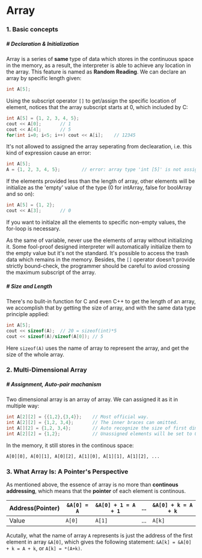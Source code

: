 # Array

### 1. Basic concepts

##### # Declaration & Initialization

Array is a series of **same** type of data which stores in the continuous space in the memory, as a result, the interpreter is able to achieve any location in the array. This feature is named as **Random Reading**. We can declare an array by specific length given:

```c++
int A[5];
```

Using the subscript operator `[]`  to get/assign the specific location of element, notices that the array subscript starts at 0, which included by C:

```c++
int A[5] = {1, 2, 3, 4, 5};
cout << A[0];		// 1
cout << A[4];		// 5
for(int i=0; i<5; i++) cout << A[i];	// 12345
```

It's not allowed to assigned the array seperating from declearation, i.e. this kind of expression cause an error:

```c++
int A[5];
A = {1, 2, 3, 4, 5};		// error: array type 'int [5]' is not assignable
```

If the elements provided less than the length of array, other elements will be initialize as the 'empty' value of the type (0 for intArray, false for boolArray and so on):

```c++
int A[5] = {1, 2};
cout << A[3];		// 0 
```

If you want to initialze all the elements to specific non-empty values, the for-loop is necessary.

As the same of variable, never use the elements of array without initializing it. Some fool-proof designed interpreter will automatically initialize them to the empty value but it's not the standard. It's possible to access the trash data which remains in the memory. Besides, the `[]` operator doesn't provide strictly bound-check, the programmer should be careful to aviod crossing the maximum subscript of the array.

##### # Size and Length

There's no bulit-in function for C and even C++ to get the length of an array, we accomplish that by getting the size of array, and with the same data type principle applied:

```c++
int A[5];
cout << sizeof(A);  // 20 = sizeof(int)*5
cout << sizeof(A)/sizeof(A[0]);	// 5
```

Here `sizeof(A)` uses the name of array to represent the array, and get the size of the whole array.



### 2. Multi-Dimensional Array

##### # Assignment, Auto-pair machanism

Two dimensional array is an array of array. We can assigned it as it in multiple way:

```c++
int A[2][2] = {{1,2},{3,4}};	// Most official way.
int A[2][2] = {1,2, 3,4};		// The inner braces can omitted.
int A[][2] = {1,2, 3,4};		// Auto recognize the size of first dimensional.
int A[2][2] = {1,2};			// Unassigned elements will be set to 0.
```

In the memory, it still stores in the continous space:

`A[0][0], A[0][1], A[0][2], A[1][0], A[1][1], A[1][2], ...`



### 3. What Array Is: A Pointer's Perspective

As mentioned above, the essence of array is no more than **continous addressing**, which means that the **pointer** of each element is continous.

| Address(Pointer) | `&A[0] = A` | `&A[0] + 1 = A + 1` | ...  | `&A[0] + k = A + k` |
| ---------------- | ----------- | ------------------- | ---- | ------------------- |
| Value            | `A[0]`      | `A[1]`              | ...  | `A[k]`              |

Acutally, what the name of array `A` represents is just the address of the first element in array `&A[0]`, which gives the following statement: `&A[k] = &A[0] + k = A + k`, or `A[k] = *(A+k)`.


